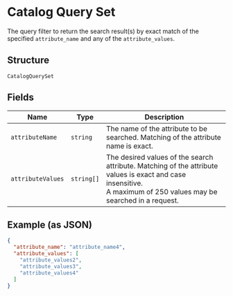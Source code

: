 
# Catalog Query Set

The query filter to return the search result(s) by exact match of the specified `attribute_name` and any of
the `attribute_values`.

## Structure

`CatalogQuerySet`

## Fields

| Name | Type | Description |
|  --- | --- | --- |
| `attributeName` | `string` | The name of the attribute to be searched. Matching of the attribute name is exact. |
| `attributeValues` | `string[]` | The desired values of the search attribute. Matching of the attribute values is exact and case insensitive.<br>A maximum of 250 values may be searched in a request. |

## Example (as JSON)

```json
{
  "attribute_name": "attribute_name4",
  "attribute_values": [
    "attribute_values2",
    "attribute_values3",
    "attribute_values4"
  ]
}
```

